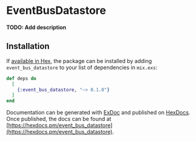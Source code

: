 # EventBusDatastore

**TODO: Add description**

## Installation

If [available in Hex](https://hex.pm/docs/publish), the package can be installed
by adding `event_bus_datastore` to your list of dependencies in `mix.exs`:

```elixir
def deps do
  [
    {:event_bus_datastore, "~> 0.1.0"}
  ]
end
```

Documentation can be generated with [ExDoc](https://github.com/elixir-lang/ex_doc)
and published on [HexDocs](https://hexdocs.pm). Once published, the docs can
be found at [https://hexdocs.pm/event_bus_datastore](https://hexdocs.pm/event_bus_datastore).

